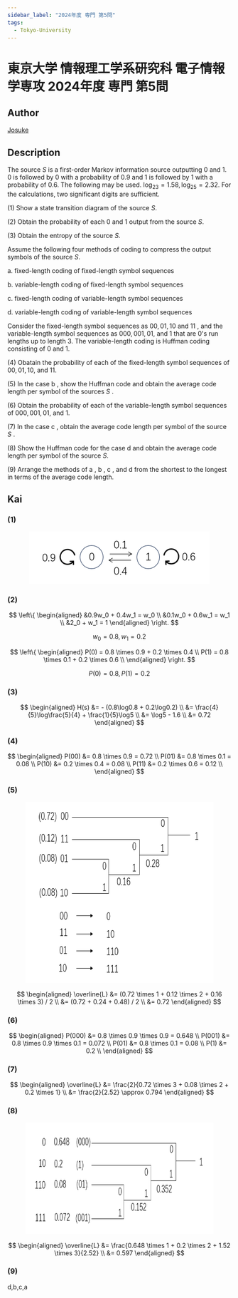 ```yaml
---
sidebar_label: "2024年度 専門 第5問"
tags:
  - Tokyo-University
---
```

# 東京大学 情報理工学系研究科 電子情報学専攻 2024年度 専門 第5問 


## **Author**
[Josuke](https://www.xiaohongshu.com/user/profile/6136a1b40000000002025c4f?xhsshare=QQ&appuid=5de61ebb0000000001004b64&apptime=1718276766)

## **Description**
The source $S$ is a first-order Markov information source outputting $0$ and $1$. $0$ is followed by $0$ with a probability of $0.9$ and $1$ is followed by $1$ with a probability of $0.6$. The following may be used. $\log_23 = 1.58 , \log_25 = 2.32$. For the calculations, two significant digits are sufficient.

(1) Show a state transition diagram of the source $S$.

(2) Obtain the probability of each $0$ and $1$ output from the source $S$.

(3) Obtain the entropy of the source $S$.

Assume the following four methods of coding to compress the output symbols of the source $S$.

a. fixed-length coding of fixed-length symbol sequences

b. variable-length coding of fixed-length symbol sequences

c. fixed-length coding of variable-length symbol sequences

d. variable-length coding of variable-length symbol sequences

Consider the fixed-length symbol sequences as $00 , 01 , 10$ and $11$ , and the variable-length symbol sequences as $000 , 001 , 01 ,$ and $1$ that are $0$'s run lengths up to length $3$. The variable-length coding is Huffman coding consisting of $0$ and $1$.

(4) Obatain the probability of each of the fixed-length symbol sequences of $00 , 01 , 10 ,$ and $11$.

(5) In the case b , show the Huffman code and obtain the average code length per symbol of the sources $S$ .

(6) Obtain the probability of each of the variable-length symbol sequences of $000 , 001 ,01 ,$ and $1$.

(7) In the case c , obtain the average code length per symbol of the source $S$ .

(8) Show the Huffman code for the case d and obtain the average code length per symbol of the source $S$.

(9) Arrange the methods of a , b , c , and d from the shortest to the longest in terms of the average code length. 
 
## **Kai**
### (1)
<figure style="text-align:center;">
  <img src="https://raw.githubusercontent.com/Myyura/the_kai_project_assets/main/kakomonn/tokyo_university/IST/denshi_2024_5_p1.png" width="406" height="117" alt=""/>
</figure>

### (2)

$$
\left\{
\begin{aligned}
&0.9w_0 + 0.4w_1 = w_0 \\
&0.1w_0 + 0.6w_1 = w_1 \\
&2_0 + w_1 = 1
\end{aligned}
\right.
$$

$$
w_0 = 0.8 , w_1 = 0.2
$$

$$
\left\{
\begin{aligned}
P(0) = 0.8 \times 0.9 + 0.2 \times 0.4 \\
P(1) = 0.8 \times 0.1 + 0.2 \times 0.6 \\
\end{aligned}
\right.
$$

$$
P(0) = 0.8 , P(1) = 0.2
$$

### (3)

$$
\begin{aligned}
H(s) &= - (0.8\log0.8 + 0.2\log0.2) \\
&= \frac{4}{5}\log\frac{5}{4} + \frac{1}{5}\log5 \\
&= \log5 - 1.6 \\
&= 0.72 
\end{aligned}
$$

### (4)

$$
\begin{aligned}
P(00) &= 0.8 \times 0.9 = 0.72 \\
P(01) &= 0.8 \times 0.1 = 0.08 \\
P(10) &= 0.2 \times 0.4 = 0.08 \\
P(11) &= 0.2 \times 0.6 = 0.12 \\
\end{aligned}
$$

### (5)
<figure style="text-align:center;">
  <img src="https://raw.githubusercontent.com/Myyura/the_kai_project_assets/main/kakomonn/tokyo_university/IST/denshi_2024_5_p2.png" width="599" height="406" alt=""/>
</figure>

$$
\begin{aligned}
\overline{L} &= (0.72 \times 1 + 0.12 \times 2 + 0.16 \times 3) / 2 \\
&= (0.72 + 0.24 + 0.48) / 2 \\
&= 0.72
\end{aligned}
$$

### (6)

$$
\begin{aligned}
P(000) &= 0.8 \times 0.9 \times 0.9 = 0.648 \\
P(001) &= 0.8 \times 0.9 \times 0.1 = 0.072 \\
P(01) &= 0.8 \times 0.1 = 0.08 \\
P(1) &= 0.2 \\
\end{aligned}
$$

### (7)

$$
\begin{aligned}
\overline{L} &= \frac{2}{0.72 \times 3 + 0.08 \times 2 + 0.2 \times 1} \\
&= \frac{2}{2.52} \approx 0.794
\end{aligned}
$$

### (8)
<figure style="text-align:center;">
  <img src="https://raw.githubusercontent.com/Myyura/the_kai_project_assets/main/kakomonn/tokyo_university/IST/denshi_2024_5_p3.png" width="680" height="250" alt=""/>
</figure>

$$
\begin{aligned}
\overline{L} &= \frac{0.648 \times 1 + 0.2 \times 2 + 1.52 \times 3}{2.52} \\
&= 0.597
\end{aligned}
$$

### (9)
d,b,c,a